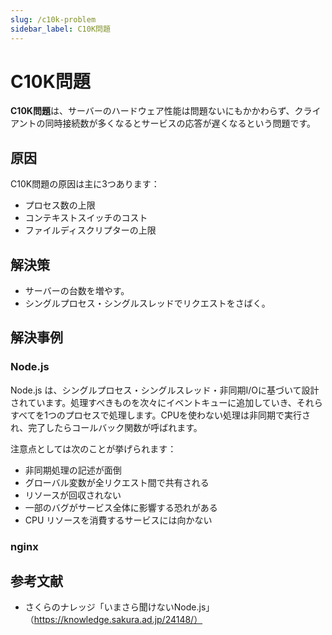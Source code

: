 ```yaml
---
slug: /c10k-problem
sidebar_label: C10K問題
---
```


# C10K問題

**C10K問題**は、サーバーのハードウェア性能は問題ないにもかかわらず、クライアントの同時接続数が多くなるとサービスの応答が遅くなるという問題です。

## 原因

C10K問題の原因は主に3つあります：

- プロセス数の上限
- コンテキストスイッチのコスト
- ファイルディスクリプターの上限

## 解決策

- サーバーの台数を増やす。
- シングルプロセス・シングルスレッドでリクエストをさばく。

## 解決事例

### Node.js

Node.js は、シングルプロセス・シングルスレッド・非同期I/Oに基づいて設計されています。処理すべきものを次々にイベントキューに追加していき、それらすべてを1つのプロセスで処理します。CPUを使わない処理は非同期で実行され、完了したらコールバック関数が呼ばれます。

注意点としては次のことが挙げられます：

- 非同期処理の記述が面倒
- グローバル変数が全リクエスト間で共有される
- リソースが回収されない
- 一部のバグがサービス全体に影響する恐れがある
- CPU リソースを消費するサービスには向かない

### nginx

## 参考文献

- さくらのナレッジ「いまさら聞けないNode.js」（https://knowledge.sakura.ad.jp/24148/）